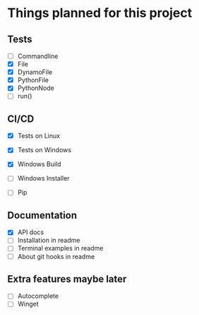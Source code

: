 # Things planned for this project

## Tests

- [ ] Commandline
- [x] File
- [x] DynamoFile
- [x] PythonFile
- [x] PythonNode
- [ ] run()

## CI/CD

- [x] Tests on Linux
- [x] Tests on Windows
- [x] Windows Build
- [ ] Windows Installer
- [ ] Pip


## Documentation

- [x] API docs
- [ ] Installation in readme
- [ ] Terminal examples in readme
- [ ] About git hooks in readme

## Extra features maybe later

- [ ] Autocomplete
- [ ] Winget